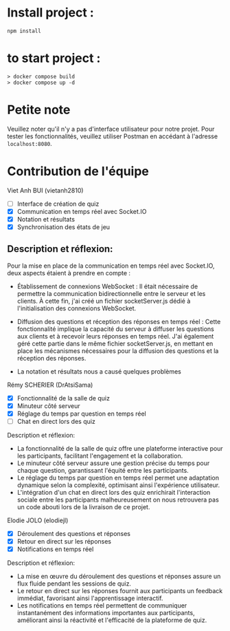 # Install project :

```shell
npm install
```

# to start project : 

```shell
> docker compose build
> docker compose up -d
```
# Petite note


Veuillez noter qu'il n'y a pas d'interface utilisateur pour notre projet. Pour tester les fonctionnalités, veuillez utiliser Postman en accédant à l'adresse `localhost:8080`.


# Contribution de l'équipe

Viet Anh BUI (vietanh2810)
- [ ] Interface de création de quiz
- [x] Communication en temps réel avec Socket.IO
- [x] Notation et résultats
- [x] Synchronisation des états de jeu

## Description et réflexion:
Pour la mise en place de la communication en temps réel avec Socket.IO, deux aspects étaient à prendre en compte :
- Établissement de connexions WebSocket : Il était nécessaire de permettre la communication bidirectionnelle entre le serveur et les clients. À cette fin, j'ai créé un fichier socketServer.js dédié à l'initialisation des connexions WebSocket.

- Diffusion des questions et réception des réponses en temps réel : Cette fonctionnalité implique la capacité du serveur à diffuser les questions aux clients et à recevoir leurs réponses en temps réel. J'ai également géré cette partie dans le même fichier socketServer.js, en mettant en place les mécanismes nécessaires pour la diffusion des questions et la réception des réponses.

- La notation et résultats nous a causé quelques problèmes



Rémy SCHERIER (DrAtsiSama)
- [x] Fonctionnalité de la salle de quiz
- [x] Minuteur côté serveur
- [x] Réglage du temps par question en temps réel
- [ ] Chat en direct lors des quiz

Description et réflexion:

- La fonctionnalité de la salle de quiz offre une plateforme interactive pour les participants, facilitant l'engagement et la collaboration. 
- Le minuteur côté serveur assure une gestion précise du temps pour chaque question, garantissant l'équité entre les participants.
- Le réglage du temps par question en temps réel permet une adaptation dynamique selon la complexité, optimisant ainsi l'expérience utilisateur. 
- L'intégration d'un chat en direct lors des quiz enrichirait l'interaction sociale entre les participants malheureusement on nous retrouvera pas un code abouti lors de la livraison de ce projet.

Elodie JOLO (elodiejl)
- [x] Déroulement des questions et réponses
- [x] Retour en direct sur les réponses
- [x] Notifications en temps réel

Description et réflexion:
- La mise en œuvre du déroulement des questions et réponses assure un flux fluide pendant les sessions de quiz. 
- Le retour en direct sur les réponses fournit aux participants un feedback immédiat, favorisant ainsi l'apprentissage interactif. 
- Les notifications en temps réel permettent de communiquer instantanément des informations importantes aux participants, améliorant ainsi la réactivité et l'efficacité de la plateforme de quiz.